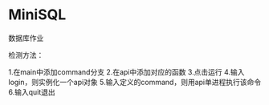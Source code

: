 # MiniSQL
数据库作业

检测方法：

1.在main中添加command分支
2.在api中添加对应的函数
3.点击运行
4.输入login，则实例化一个api对象
5.输入定义的command，则用api单进程执行该命令
6.输入quit退出
